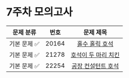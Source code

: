 # 7주차 모의고사

| 문제 분류 | 번호 | 문제 제목 | 
| :--: | :--: | :--: | 
| 기본 문제 ✅|20164 | [홀수 홀릭 호석](https://www.acmicpc.net/problem/20164) |
| 기본 문제 ✅|21278 | [호석이 두 마리 치킨](https://www.acmicpc.net/problem/21278) |
| 기본 문제 ✅ | 22254 | [공장 컨설턴트 호석](https://www.acmicpc.net/problem/22254) | 
